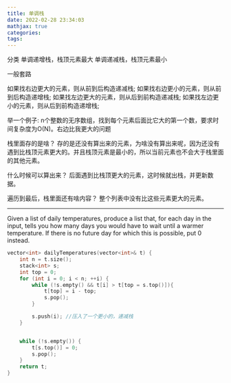 ```yaml
---
title: 单调栈
date: 2022-02-28 23:34:03
mathjax: true
categories:
tags: 
---
```


分类
单调递增栈，栈顶元素最大
单调递减栈，栈顶元素最小

一般套路

如果找右边更大的元素，则从前到后构造递减栈;
如果找右边更小的元素，则从前到后构造递增栈;
如果找左边更大的元素，则从后到前构造递减栈;
如果找左边更小的元素，则从后到前构造递增栈;

举一个例子: n个整数的无序数组，找到每个元素后面比它大的第一个数，要求时间复杂度为O(N)。右边比我更大的问题

栈里面存的是啥？
存的是还没有算出来的元素，为啥没有算出来呢，因为还没有遇到比栈顶元素更大的。并且栈顶元素是最小的，所以当前元素也不会大于栈里面的其他元素。

什么时候可以算出来？
后面遇到比栈顶更大的元素，这时候就出栈，并更新数据。

遍历到最后，栈里面还有啥内容？
整个列表中没有比这些元素更大的元素。

---

Given a list of daily temperatures, produce a list that, for each day in the input, tells you how many days you would have to wait until a warmer temperature. If there is no future day for which this is possible, put 0 instead.

```cpp
vector<int> dailyTemperatures(vector<int>& t) {
    int n = t.size();
    stack<int> s;
    int top = 0;
    for (int i = 0; i < n; ++i) {
        while (!s.empty() && t[i] > t[top = s.top()]){
            t[top] = i - top;
            s.pop();
        }

        s.push(i); //压入了一个更小的，递减栈
    }


    while (!s.empty()) {
        t[s.top()] = 0;
        s.pop();
    }
    return t;
}
```
